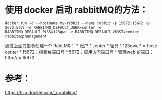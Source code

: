 
# 使用 docker 启动 rabbitMQ的方法：

```
docker run -d --hostname my-rabbit --name rabbit -p 15672:15672 -p 5672:5672 -e RABBITMQ_DEFAULT_USER=center -e RABBITMQ_DEFAULT_PASS=123qwe -e RABBITMQ_DEFAULT_VHOST=center  rabbitmq:management

```

通过上面的指令创建一个 RabitMQ：
	* 账户：center
	* 密码：123qwe
	* v-host: center
	* 15672：控制台端口号
	* 5672：应用访问端口号
	* 管理web 的端口：http://ip:15672

# 参考：

https://hub.docker.com/_/rabbitmq/
